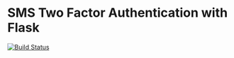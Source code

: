 # SMS Two Factor Authentication with Flask
[![Build Status](https://travis-ci.org/TwilioDevEd/sms2fa-flask.svg?branch=master)](https://travis-ci.org/TwilioDevEd/sms2fa-flask)
